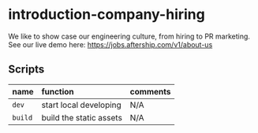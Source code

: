 # introduction-company-hiring
We like to show case our engineering culture, from hiring to PR marketing. See our live demo here: https://jobs.aftership.com/v1/about-us


## Scripts

| name    | function                | comments |
| :------ | :---------------------- | :------- |
| `dev`   | start local developing  | N/A      |
| `build` | build the static assets | N/A      |